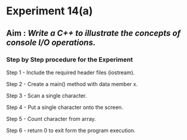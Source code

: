# Experiment 14(a)
## Aim : _Write a C++ to illustrate the concepts of console I/O operations._
### Step by Step procedure for the Experiment 
Step 1 - Include the required header files (iostream).

Step 2 - Create a main() method with data member x.

Step 3 - Scan a single character.

Step 4 - Put a single character onto the screen.

Step 5 - Count character from array.

Step 6 - return 0 to exit form the program execution.
